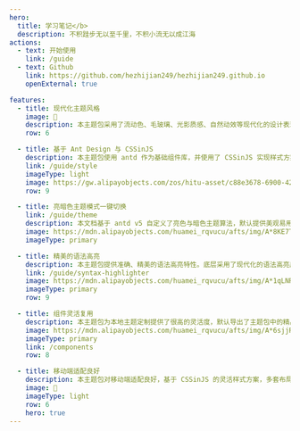 ```yaml
---
hero:
  title: 学习笔记</b>
  description: 不积跬步无以至千里，不积小流无以成江海
actions:
  - text: 开始使用
    link: /guide
  - text: Github
    link: https://github.com/hezhijian249/hezhijian249.github.io
    openExternal: true

features:
  - title: 现代化主题风格
    image: 💠
    description: 本主题包采用了流动色、毛玻璃、光影质感、自然动效等现代化的设计表现手法，将界面以更加简约、美观的方式呈现，使得文档更加直观、易读、易用
    row: 6

  - title: 基于 Ant Design 与 CSSinJS
    description: 本主题包使用 antd 作为基础组件库，并使用了 CSSinJS 实现样式方案，帮助更好地控制样式的细节，提高样式的复用性和可维护性。底层使用了 antd-style 样式库，在书写样式上更加灵活、可读、易于维护。<quotient>本主题包算是开发 antd-style 时的一个副产物</quotient>
    link: /guide/style
    imageType: light
    image: https://gw.alipayobjects.com/zos/hitu-asset/c88e3678-6900-4289-8538-31367c2d30f2/hitu-1609235995955-image.png
    row: 9

  - title: 亮暗色主题模式一键切换
    link: /guide/theme
    description: 本文档基于 antd v5 自定义了亮色与暗色主题算法，默认提供美观易用的亮暗色主题。用户可以根据自己的喜好选择主题模式，在不同的光线环境下都能获得良好的阅读体验。
    image: https://mdn.alipayobjects.com/huamei_rqvucu/afts/img/A*8KE7T7l39J0AAAAAAAAAAAAADoN6AQ/original
    imageType: primary

  - title: 精美的语法高亮
    description: 本主题包提供准确、精美的语法高亮特性。底层采用了现代化的语法高亮库 Shiki 与 Prism，并提供了丰富的代码高亮方案，帮助用户更好地阅读代码 <quotient>后续会考虑支持代码块片段高亮、关键词高亮等特性</quotient>
    link: /guide/syntax-highlighter
    image: https://mdn.alipayobjects.com/huamei_rqvucu/afts/img/A*1qLNRrRGFsQAAAAAAAAAAAAADoN6AQ/original
    imageType: primary
    row: 9

  - title: 组件灵活复用
    description: 本主题包为本地主题定制提供了很高的灵活度，默认导出了主题包中的精品组件，可以将组件作为独立的模块进行复用，开发者可以在 dumi 本地主题包中自由组合使用
    image: https://mdn.alipayobjects.com/huamei_rqvucu/afts/img/A*6sjjRa7lLhAAAAAAAAAAAAAADoN6AQ/original
    imageType: primary
    link: /components
    row: 8

  - title: 移动端适配良好
    description: 本主题包对移动端适配良好，基于 CSSinJS 的灵活样式方案，多套布局实现轻而易举。用户多端操作体验一致且顺滑
    image: 📱
    imageType: light
    row: 6
    hero: true
---
```

